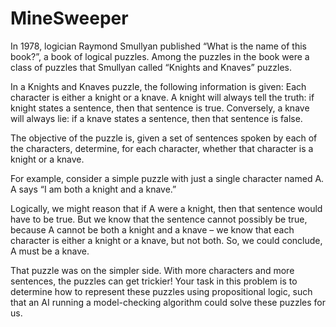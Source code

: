 # MineSweeper
In 1978, logician Raymond Smullyan published “What is the name of this book?”, a book of logical puzzles. Among the puzzles in the book were a class of puzzles that Smullyan called “Knights and Knaves” puzzles.

In a Knights and Knaves puzzle, the following information is given: Each character is either a knight or a knave. A knight will always tell the truth: if knight states a sentence, then that sentence is true. Conversely, a knave will always lie: if a knave states a sentence, then that sentence is false.

The objective of the puzzle is, given a set of sentences spoken by each of the characters, determine, for each character, whether that character is a knight or a knave.

For example, consider a simple puzzle with just a single character named A. A says “I am both a knight and a knave.”

Logically, we might reason that if A were a knight, then that sentence would have to be true. But we know that the sentence cannot possibly be true, because A cannot be both a knight and a knave – we know that each character is either a knight or a knave, but not both. So, we could conclude, A must be a knave.

That puzzle was on the simpler side. With more characters and more sentences, the puzzles can get trickier! Your task in this problem is to determine how to represent these puzzles using propositional logic, such that an AI running a model-checking algorithm could solve these puzzles for us.
